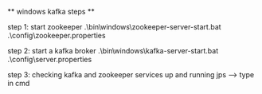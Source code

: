 ** windows kafka steps **

step 1: start zookeeper
        .\bin\windows\zookeeper-server-start.bat .\config\zookeeper.properties

step 2: start a kafka broker
        .\bin\windows\kafka-server-start.bat .\config\server.properties

step 3: checking kafka and zookeeper services up and running
        jps --> type in cmd